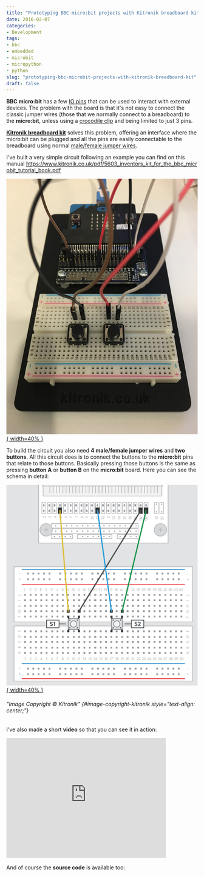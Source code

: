 ```yaml
---
title: "Prototyping BBC micro:bit projects with Kitronik breadboard kit"
date: 2016-02-07
categories: 
- Development
tags: 
- bbc
- embedded
- microbit
- micropython
- python
slug: "prototyping-bbc-microbit-projects-with-kitronik-breadboard-kit"
draft: false
---
```


**BBC micro:bit** has a few [IO
pins](http://microbit-micropython.readthedocs.org/en/latest/pin.html)
that can be used to interact with external devices. The problem with the
board is that it's not easy to connect the classic jumper wires (those
that we normally connect to a breadboard) to the **micro:bit**, unless
using a [crocodile clip](https://en.wikipedia.org/wiki/Crocodile_clip)
and being limited to just 3 pins.

[**Kitronik breadboard
kit**](https://www.kitronik.co.uk/5609-prototyping-system-for-the-bbc-microbit.html)
solves this problem, offering an interface where the micro:bit can be
plugged and all the pins are easily connectable to the breadboard using
normal [male/female jumper wires](https://www.adafruit.com/products/826).

I've built a very simple circuit following an example you can find on
this manual <https://www.kitronik.co.uk/pdf/5603_inventors_kit_for_the_bbc_microbit_tutorial_book.pdf>

[![microbit\_breadboard\_example\_1](microbit_breadboard_example_1.jpg){ width=40% }](microbit_breadboard_example_1.jpg)

To build the circuit you also need **4 male/female jumper wires** and
**two buttons**. All this circuit does is to connect the buttons to the
**micro:bit** pins that relate to those buttons. Basically pressing
those buttons is the same as pressing **button A** or **button B** on
the **micro:bit** board. Here you can see the schema in detail:

[![Screenshot 2016-02-0714.30.36](Screenshot-2016-02-07-14.30.36.png){ width=40% }](Screenshot-2016-02-07-14.30.36.png)

###### "Image Copyright © Kitronik" {#image-copyright-kitronik style="text-align: center;"}

I've also made a short **video** so that you can see it in action:

<iframe width="420" height="315" src="https://www.youtube.com/embed/0Zfa1sBP7yI" frameborder="0" allowfullscreen="allowfullscreen"></iframe>

And of course the **source code** is available too:

<p>
<script src="https://gist.github.com/andreagrandi/9f66f6806d0ce577bada.js"></script>
</p>


